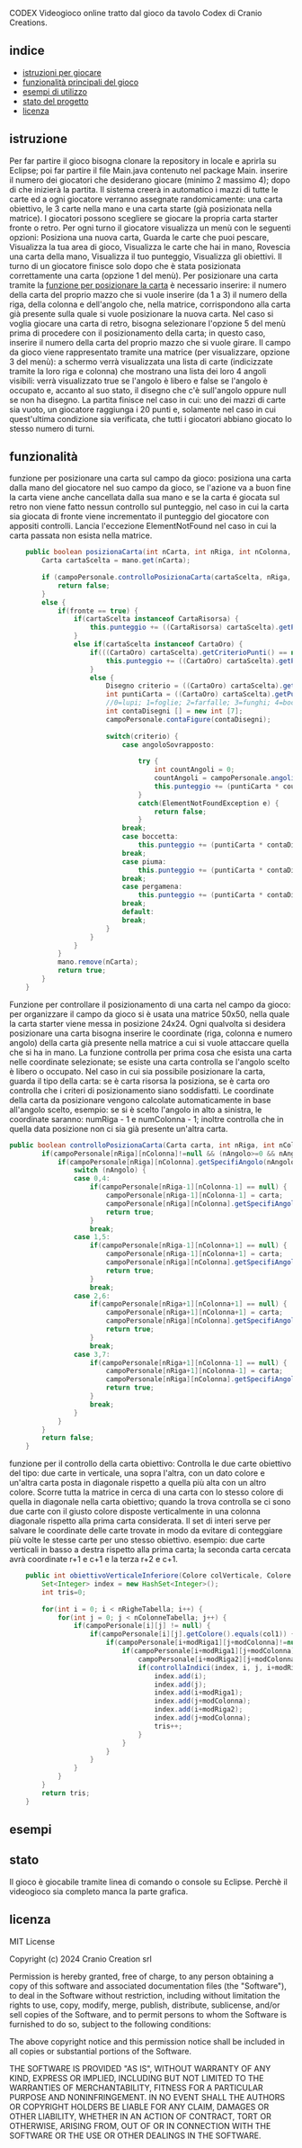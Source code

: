 CODEX 
Videogioco online tratto dal gioco da tavolo Codex di Cranio Creations.

## indice
- [istruzioni per giocare](#istruzione)
- [funzionalità principali del gioco](#funzionalità)
- [esempi di utilizzo](#esempi)
- [stato del progetto](#stato)
- [licenza](#licenza)

## istruzione

Per far partire il gioco bisogna clonare la repository in locale e aprirla su Eclipse; poi far partire il file Main.java contenuto nel package Main.
inserire il numero dei giocatori che desiderano giocare (minimo 2 massimo 4); dopo di che inizierà la partita.
Il sistema creerà in automatico i mazzi di tutte le carte ed a ogni giocatore verranno assegnate randomicamente: una carta obiettivo, le 3 carte nella mano e una carta starte (già posizionata nella matrice).
I giocatori possono scegliere se giocare la propria carta starter fronte o retro.
Per ogni turno il giocatore visualizza un menù con le seguenti opzioni: Posiziona una nuova carta, Guarda le carte che puoi pescare, Visualizza la tua area di gioco, Visualizza le carte che hai in mano,
Rovescia una carta della mano, Visualizza il tuo punteggio, Visualizza gli obiettivi.
Il turno di un giocatore finisce solo dopo che è stata posizionata correttamente una carta (opzione 1 del menù).
Per posizionare una carta tramite la [funzione per posizionare la carta](#posizionaCarta) è necessario inserire: il numero della carta del proprio mazzo che si vuole inserire (da 1 a 3)
il numero della riga, della colonna e dell'angolo che, nella matrice, corrispondono alla carta già presente sulla quale si vuole posizionare la nuova carta.
Nel caso si voglia giocare una carta di retro, bisogna selezionare l'opzione 5 del menù prima di procedere con il posizionamento della carta; in questo caso, inserire il numero della carta del proprio mazzo
che si vuole girare.
Il campo da gioco viene rappresentato tramite una matrice (per visualizzare, opzione 3 del menù): a schermo verrà visualizzata una lista di carte (indicizzate tramite la loro riga e colonna) che mostrano una 
lista dei loro 4 angoli visibili: verrà visualizzato true se l'angolo è libero e false se l'angolo è occupato e, accanto al suo stato, il disegno che c'è sull'angolo oppure null se non ha disegno.
La partita finisce nel caso in cui: uno dei mazzi di carte sia vuoto, un giocatore raggiunga i 20 punti e, solamente nel caso in cui quest'ultima condizione sia verificata, che tutti i giocatori abbiano giocato
lo stesso numero di turni.

## funzionalità
funzione per posizionare una carta sul campo da gioco:
posiziona una carta dalla mano del giocatore nel suo campo da gioco, se l'azione va a buon fine la carta viene anche cancellata dalla sua mano e 
se la carta é giocata sul retro non viene fatto nessun controllo sul punteggio,
nel caso in cui la carta sia giocata di fronte viene incrementato il punteggio del giocatore con appositi controlli.
Lancia l'eccezione ElementNotFound nel caso in cui la carta passata non esista nella matrice.

```java
	public boolean posizionaCarta(int nCarta, int nRiga, int nColonna, int nAngolo, boolean fronte) {
		Carta cartaScelta = mano.get(nCarta);
		
		if (campoPersonale.controlloPosizionaCarta(cartaScelta, nRiga, nColonna, nAngolo) == false) {
			return false;
		}
		else {
			if(fronte == true) {
				if(cartaScelta instanceof CartaRisorsa) {
					this.punteggio += ((CartaRisorsa) cartaScelta).getPunti();
				}
				else if(cartaScelta instanceof CartaOro) {
					if(((CartaOro) cartaScelta).getCriterioPunti() == null) {
						this.punteggio += ((CartaOro) cartaScelta).getPunti();
					}
					else {
						Disegno criterio = ((CartaOro) cartaScelta).getCriterioPunti();
						int puntiCarta = ((CartaOro) cartaScelta).getPunti();
						//0=lupi; 1=foglie; 2=farfalle; 3=funghi; 4=boccetta; 5=piuma; 6=pergamena
						int contaDisegni [] = new int [7];
						campoPersonale.contaFigure(contaDisegni);
						
						switch(criterio) {
							case angoloSovrapposto:
								
								try {
									int countAngoli = 0;
									countAngoli = campoPersonale.angoliSovrapposti(cartaScelta);
									this.punteggio += (puntiCarta * countAngoli);
								}
								catch(ElementNotFoundException e) {
									return false;
								}
							break;
							case boccetta:
								this.punteggio += (puntiCarta * contaDisegni[4]);
							break;
							case piuma:
								this.punteggio += (puntiCarta * contaDisegni[5]);
							break;
							case pergamena:
								this.punteggio += (puntiCarta * contaDisegni[6]);
							break;
							default:
							break;
						}
					}
				}
			}
			mano.remove(nCarta);
			return true;
		}		
	}
```
<a id="posizionaCarta">Funzione per controllare il posizionamento di una carta nel campo da gioco: </a>
per organizzare il campo da gioco si è usata una matrice 50x50, nella quale la carta starter viene messa in posizione 24x24.
Ogni qualvolta si desidera posizionare una carta bisogna inserire le coordinate (riga, colonna e numero angolo) della carta già presente nella matrice a cui si vuole attaccare quella che si ha in mano.
La funzione controlla per prima cosa che esista una carta nelle coordinate selezionate; se esiste una carta controlla se l'angolo scelto è libero o occupato.
Nel caso in cui sia possibile posizionare la carta, guarda il tipo della carta: se è carta risorsa la posiziona, se è carta oro controlla che i criteri di posizionamento siano soddisfatti.
Le coordinate della carta da posizionare vengono calcolate automaticamente in base all'angolo scelto, esempio: se si è scelto l'angolo in alto a sinistra, le coordinate saranno: numRiga - 1 e numColonna - 1;
inoltre controlla che in quella data posizione non ci sia già presente un'altra carta.
```java
public boolean controlloPosizionaCarta(Carta carta, int nRiga, int nColonna, int nAngolo) {
		if(campoPersonale[nRiga][nColonna]!=null && (nAngolo>=0 && nAngolo<8) && campoPersonale[nRiga][nColonna].getSpecifiAngolo(nAngolo)!=null) {
			if(campoPersonale[nRiga][nColonna].getSpecifiAngolo(nAngolo).getOccupato()==false && controllaCarta(carta)==true) {
				switch (nAngolo) {
				case 0,4:
					if(campoPersonale[nRiga-1][nColonna-1] == null) {
						campoPersonale[nRiga-1][nColonna-1] = carta;
						campoPersonale[nRiga][nColonna].getSpecifiAngolo(nAngolo).setOccupato(true);
						return true;
					}
					break;
				case 1,5:
					if(campoPersonale[nRiga-1][nColonna+1] == null) {
						campoPersonale[nRiga-1][nColonna+1] = carta;
						campoPersonale[nRiga][nColonna].getSpecifiAngolo(nAngolo).setOccupato(true);
						return true;
					}
					break;
				case 2,6:
					if(campoPersonale[nRiga+1][nColonna+1] == null) {
						campoPersonale[nRiga+1][nColonna+1] = carta;
						campoPersonale[nRiga][nColonna].getSpecifiAngolo(nAngolo).setOccupato(true);
						return true;
					}
					break;
				case 3,7:
					if(campoPersonale[nRiga+1][nColonna-1] == null) {
						campoPersonale[nRiga+1][nColonna-1] = carta;
						campoPersonale[nRiga][nColonna].getSpecifiAngolo(nAngolo).setOccupato(true);
						return true;
					}
					break;						
				}				
			}			
		}
		return false;
	}
```
funzione per il controllo della carta obiettivo:
Controlla le due carte obiettivo del tipo: due carte in verticale, una sopra l'altra, con un dato colore e un'altra carta posta in diagonale rispetto a quella più alta con un altro colore.
Scorre tutta la matrice in cerca di una carta con lo stesso colore di quella in diagonale nella carta obiettivo; quando la trova controlla se ci sono due carte con il giusto colore disposte verticalmente
in una colonna diagonale rispetto alla prima carta considerata.
Il set di interi serve per salvare le coordinate delle carte trovate in modo da evitare di conteggiare più volte le stesse carte per uno stesso obiettivo.
esempio: due carte verticali in basso a destra rispetto alla prima carta; la seconda carta cercata avrà coordinate r+1 e c+1 e la terza r+2 e c+1.


```java
	public int obiettivoVerticaleInferiore(Colore colVerticale, Colore col1, int modColonna, int modRiga1, int modRiga2) {
		Set<Integer> index = new HashSet<Integer>();
		int tris=0;
		
		for(int i = 0; i < nRigheTabella; i++) {
			for(int j = 0; j < nColonneTabella; j++) {
				if(campoPersonale[i][j] != null) {
					if(campoPersonale[i][j].getColore().equals(col1)) {
						if(campoPersonale[i+modRiga1][j+modColonna]!=null && campoPersonale[i+modRiga2][j+modColonna]!=null) {
							if(campoPersonale[i+modRiga1][j+modColonna].getColore().equals(colVerticale) &&
								campoPersonale[i+modRiga2][j+modColonna].getColore().equals(colVerticale)) {
								if(controllaIndici(index, i, j, i+modRiga1, j+modColonna, i+modRiga2, j+modColonna)) {
									index.add(i);
									index.add(j);
									index.add(i+modRiga1);
									index.add(j+modColonna);
									index.add(i+modRiga2);
									index.add(j+modColonna);
									tris++;
								}
							}
						}
					}
				}
			}
		}
		return tris;
	}
```

## esempi



## stato

Il gioco è giocabile tramite linea di comando o console su Eclipse.
Perchè il videogioco sia completo manca la parte grafica.

## licenza

MIT License

Copyright (c) 2024 Cranio Creation srl

Permission is hereby granted, free of charge, to any person obtaining a copy
of this software and associated documentation files (the "Software"), to deal
in the Software without restriction, including without limitation the rights
to use, copy, modify, merge, publish, distribute, sublicense, and/or sell
copies of the Software, and to permit persons to whom the Software is
furnished to do so, subject to the following conditions:

The above copyright notice and this permission notice shall be included in all
copies or substantial portions of the Software.

THE SOFTWARE IS PROVIDED "AS IS", WITHOUT WARRANTY OF ANY KIND, EXPRESS OR
IMPLIED, INCLUDING BUT NOT LIMITED TO THE WARRANTIES OF MERCHANTABILITY,
FITNESS FOR A PARTICULAR PURPOSE AND NONINFRINGEMENT. IN NO EVENT SHALL THE
AUTHORS OR COPYRIGHT HOLDERS BE LIABLE FOR ANY CLAIM, DAMAGES OR OTHER
LIABILITY, WHETHER IN AN ACTION OF CONTRACT, TORT OR OTHERWISE, ARISING FROM,
OUT OF OR IN CONNECTION WITH THE SOFTWARE OR THE USE OR OTHER DEALINGS IN THE
SOFTWARE.
